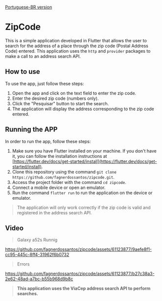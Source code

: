 <a href="https://github.com/fagnerdossantos/zipcode/blob/main/README-PT.md"> Portuguese-BR version </a> 
# ZipCode

This is a simple application developed in Flutter that allows the user to search for the address of a place through the zip code (Postal Address Code) entered. This application uses the `http` and `provider` packages to make a call to an address search API.

## How to use
To use the app, just follow these steps:

1. Open the app and click on the text field to enter the zip code.
2. Enter the desired zip code (numbers only).
3. Click the "Pesquisar" button to start the search.
4. The application will display the address corresponding to the zip code entered.

## Running the APP

In order to run the app, follow these steps:

1.  Make sure you have Flutter installed on your machine. If you don't have it, you can follow the installation instructions at [https://flutter.dev/docs/get-started/install](https://flutter.dev/docs/get-started/install).
2.  Clone this repository using the command `git clone https://github.com/fagnerdossantos/zipcode.git`.
3.  Access the project folder with the command `cd zipcode`.
4.  Connect a mobile device or open an emulator.
5.  Run the command `flutter run` to run the application on the device or emulator.

>  The application will only work correctly if the zip code is valid and registered in the address search API.

## Video
> Galaxy a52s
> Runnig

https://github.com/fagnerdossantos/zipcode/assets/61123877/9aefe8f1-cc95-445c-8ff4-31962f6b0732

> Errors

https://github.com/fagnerdossantos/zipcode/assets/61123877/b27c38a3-2e62-48ad-a7bc-b55b968d9b8c

> __This application uses the ViaCep address search API to perform searches.__

